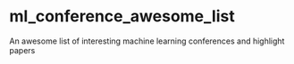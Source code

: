 # ml_conference_awesome_list
An awesome list of interesting machine learning conferences and highlight papers
